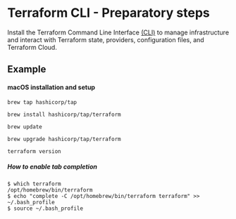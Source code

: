 # Terraform CLI - Preparatory steps

Install the Terraform Command Line Interface [(CLI)](https://developer.hashicorp.com/terraform/tutorials/aws-get-started/install-cli#install-terraform) to manage infrastructure and interact with Terraform state, providers, configuration files, and Terraform Cloud.

## Example

#### macOS installation and setup

```console
brew tap hashicorp/tap
```

```console 
brew install hashicorp/tap/terraform
```

```console 
brew update
```

```console 
brew upgrade hashicorp/tap/terraform
```

```console
terraform version
```

##### How to enable tab completion

```console 
$ which terraform
/opt/homebrew/bin/terraform
$ echo "complete -C /opt/homebrew/bin/terraform terraform" >> ~/.bash_profile
$ source ~/.bash_profile
```
